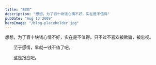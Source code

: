 ```yaml
---
title: "制怒"
description: "想想，为了百十块钱心情不好，实在是不值得"
pubDate: "Aug 13 2009"
heroImage: "/blog-placeholder.jpg"
---
```

想想，为了百十块钱心情不好，实在是不值得。只不过不喜欢被欺骗，被忽视。

　　至于感情，早就一钱不值了吧。

　　这是报应吧。
